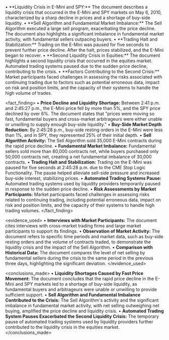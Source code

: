 <summary>
• **Liquidity Crisis in E-Mini and SPY:** The document describes a liquidity crisis that occurred in the E-Mini and SPY markets on May 6, 2010, characterized by a sharp decline in prices and a shortage of buy-side liquidity.
• **Sell Algorithm and Fundamental Market Imbalance:** The Sell Algorithm executed a large sell program, exacerbating the price decline. The document also highlights a significant imbalance in fundamental market activity, with fundamental sellers outpacing buyers.
• **Trading Halt and Stabilization:** Trading on the E-Mini was paused for five seconds to prevent further price decline. After the halt, prices stabilized, and the E-Mini began to recover.
• **Second Liquidity Crisis in Equities:** The document highlights a second liquidity crisis that occurred in the equities market. Automated trading systems paused due to the sudden price decline, contributing to the crisis.
• **Factors Contributing to the Second Crisis:** Market participants faced challenges in assessing the risks associated with continuing trading due to factors such as potential erroneous data, impact on risk and position limits, and the capacity of their systems to handle the high volume of trades.
</summary>

<fact_finding>
• **Price Decline and Liquidity Shortage:** Between 2:41 p.m. and 2:45:27 p.m., the E-Mini price fell by more than 5%, and the SPY price declined by over 6%. The document states that "prices were moving so fast, fundamental buyers and cross-market arbitrageurs were either unable or unwilling to supply enough buy-side liquidity."
• **Buy-Side Market Depth Reduction:** By 2:45:28 p.m., buy-side resting orders in the E-Mini were less than 1%, and in SPY, they represented 25% of their initial depth.
• **Sell Algorithm Activity:** The Sell Algorithm sold 35,000 E-Mini contracts during the rapid price decline.
• **Fundamental Market Imbalance:** Fundamental sellers sold more than 80,000 contracts net, while buyers purchased only 50,000 contracts net, creating a net fundamental imbalance of 30,000 contracts.
• **Trading Halt and Stabilization:** Trading on the E-Mini was paused for five seconds at 2:45:28 p.m. due to the CME Stop Logic Functionality. The pause helped alleviate sell-side pressure and increased buy-side interest, stabilizing prices.
• **Automated Trading Systems Pause:** Automated trading systems used by liquidity providers temporarily paused in response to the sudden price decline.
• **Risk Assessments by Market Participants:** Market participants faced challenges in assessing risks related to continuing trading, including potential erroneous data, impact on risk and position limits, and the capacity of their systems to handle high trading volumes.
</fact_finding>

<evidence_used>
• **Interviews with Market Participants:** The document cites interviews with cross-market trading firms and large market participants to support its findings.
• **Observation of Market Activity:** The document refers to specific time periods and market data, such as buy-side resting orders and the volume of contracts traded, to demonstrate the liquidity crisis and the impact of the Sell Algorithm.
• **Comparison with Historical Data:** The document compares the level of net selling by fundamental sellers during the crisis to the same period in the previous three days, highlighting the significant deviation.
</evidence_used>

<conclusions_made>
• **Liquidity Shortages Caused by Fast Price Movement:** The document concludes that the rapid price decline in the E-Mini and SPY markets led to a shortage of buy-side liquidity, as fundamental buyers and arbitrageurs were unable or unwilling to provide sufficient support.
• **Sell Algorithm and Fundamental Imbalance Contributed to the Crisis:** The Sell Algorithm's activity and the significant imbalance in fundamental market activity, with net selling outweighing net buying, amplified the price decline and liquidity crisis.
• **Automated Trading System Pauses Exacerbated the Second Liquidity Crisis:** The temporary pause of automated trading systems used by liquidity providers further contributed to the liquidity crisis in the equities market.
</conclusions_made>
